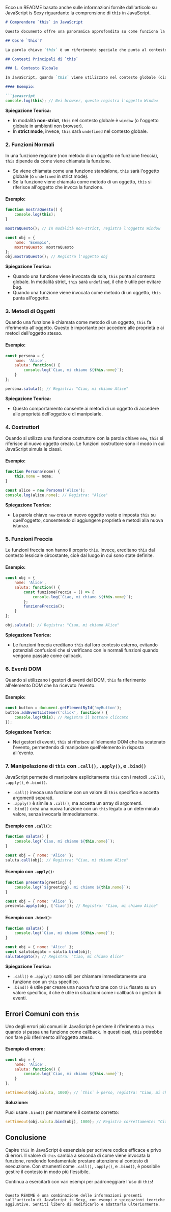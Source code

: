 Ecco un README basato anche sulle informazioni fornite dall'articolo su JavaScript is Sexy riguardante la comprensione di `this` in JavaScript.

```markdown
# Comprendere `this` in JavaScript

Questo documento offre una panoramica approfondita su come funziona la parola chiave `this` in JavaScript, raccogliendo le informazioni da più fonti, incluse le nozioni fornite da [JavaScript is Sexy](http://javascriptissexy.com/understand-javascripts-this-with-clarity-and-master-it/). Vengono analizzati diversi contesti d'uso di `this`, esempi pratici e metodi per manipolarlo.

## Cos'è `this`?

La parola chiave `this` è un riferimento speciale che punta al contesto di esecuzione della funzione corrente. In JavaScript, il valore di `this` varia a seconda di come viene invocata la funzione, il che può essere fonte di confusione. È uno degli elementi centrali della programmazione orientata agli oggetti in JavaScript.

## Contesti Principali di `this`

### 1. Contesto Globale

In JavaScript, quando `this` viene utilizzato nel contesto globale (cioè al di fuori di qualsiasi funzione), fa riferimento all'oggetto globale. Nei browser, questo oggetto è `window`.

#### Esempio:

```javascript
console.log(this); // Nei browser, questo registra l'oggetto Window
```

**Spiegazione Teorica:**
- In modalità **non-strict**, `this` nel contesto globale è `window` (o l'oggetto globale in ambienti non browser).
- In **strict mode**, invece, `this` sarà `undefined` nel contesto globale.

### 2. Funzioni Normali

In una funzione regolare (non metodo di un oggetto né funzione freccia), `this` dipende da come viene chiamata la funzione.

- Se viene chiamata come una funzione standalone, `this` sarà l'oggetto globale (o `undefined` in strict mode).
- Se la funzione viene chiamata come metodo di un oggetto, `this` si riferisce all'oggetto che invoca la funzione.

#### Esempio:

```javascript
function mostraQuesto() {
    console.log(this);
}

mostraQuesto(); // In modalità non-strict, registra l'oggetto Window

const obj = {
    nome: 'Esempio',
    mostraQuesto: mostraQuesto
};
obj.mostraQuesto(); // Registra l'oggetto obj
```

**Spiegazione Teorica:**
- Quando una funzione viene invocata da sola, `this` punta al contesto globale. In modalità strict, `this` sarà `undefined`, il che è utile per evitare bug.
- Quando una funzione viene invocata come metodo di un oggetto, `this` punta all'oggetto.

### 3. Metodi di Oggetti

Quando una funzione è chiamata come metodo di un oggetto, `this` fa riferimento all'oggetto. Questo è importante per accedere alle proprietà e ai metodi dell'oggetto stesso.

#### Esempio:

```javascript
const persona = {
    nome: 'Alice',
    saluta: function() {
        console.log(`Ciao, mi chiamo ${this.nome}`);
    }
};

persona.saluta(); // Registra: "Ciao, mi chiamo Alice"
```

**Spiegazione Teorica:**
- Questo comportamento consente ai metodi di un oggetto di accedere alle proprietà dell'oggetto e di manipolarle.

### 4. Costruttori

Quando si utilizza una funzione costruttore con la parola chiave `new`, `this` si riferisce al nuovo oggetto creato. Le funzioni costruttore sono il modo in cui JavaScript simula le classi.

#### Esempio:

```javascript
function Persona(nome) {
    this.nome = nome;
}

const alice = new Persona('Alice');
console.log(alice.nome); // Registra: "Alice"
```

**Spiegazione Teorica:**
- La parola chiave `new` crea un nuovo oggetto vuoto e imposta `this` su quell'oggetto, consentendo di aggiungere proprietà e metodi alla nuova istanza.

### 5. Funzioni Freccia

Le funzioni freccia non hanno il proprio `this`. Invece, ereditano `this` dal contesto lessicale circostante, cioè dal luogo in cui sono state definite.

#### Esempio:

```javascript
const obj = {
    nome: 'Alice',
    saluta: function() {
        const funzioneFreccia = () => {
            console.log(`Ciao, mi chiamo ${this.nome}`);
        };
        funzioneFreccia();
    }
};

obj.saluta(); // Registra: "Ciao, mi chiamo Alice"
```

**Spiegazione Teorica:**
- Le funzioni freccia ereditano `this` dal loro contesto esterno, evitando potenziali confusioni che si verificano con le normali funzioni quando vengono passate come callback.

### 6. Eventi DOM

Quando si utilizzano i gestori di eventi del DOM, `this` fa riferimento all'elemento DOM che ha ricevuto l'evento.

#### Esempio:

```javascript
const button = document.getElementById('myButton');
button.addEventListener('click', function() {
    console.log(this); // Registra il bottone cliccato
});
```

**Spiegazione Teorica:**
- Nei gestori di eventi, `this` si riferisce all'elemento DOM che ha scatenato l'evento, permettendo di manipolare quell'elemento in risposta all'evento.

### 7. Manipolazione di `this` con `.call()`, `.apply()`, e `.bind()`

JavaScript permette di manipolare esplicitamente `this` con i metodi `.call()`, `.apply()`, e `.bind()`.

- `.call()` invoca una funzione con un valore di `this` specifico e accetta argomenti separati.
- `.apply()` è simile a `.call()`, ma accetta un array di argomenti.
- `.bind()` crea una nuova funzione con un `this` legato a un determinato valore, senza invocarla immediatamente.

#### Esempio con `.call()`:

```javascript
function saluta() {
    console.log(`Ciao, mi chiamo ${this.nome}`);
}

const obj = { nome: 'Alice' };
saluta.call(obj); // Registra: "Ciao, mi chiamo Alice"
```

#### Esempio con `.apply()`:

```javascript
function presenta(greeting) {
    console.log(`${greeting}, mi chiamo ${this.nome}`);
}

const obj = { nome: 'Alice' };
presenta.apply(obj, ['Ciao']); // Registra: "Ciao, mi chiamo Alice"
```

#### Esempio con `.bind()`:

```javascript
function saluta() {
    console.log(`Ciao, mi chiamo ${this.nome}`);
}

const obj = { nome: 'Alice' };
const salutoLegato = saluta.bind(obj);
salutoLegato(); // Registra: "Ciao, mi chiamo Alice"
```

**Spiegazione Teorica:**
- `.call()` e `.apply()` sono utili per chiamare immediatamente una funzione con un `this` specifico.
- `.bind()` è utile per creare una nuova funzione con `this` fissato su un valore specifico, il che è utile in situazioni come i callback o i gestori di eventi.

## Errori Comuni con `this`

Uno degli errori più comuni in JavaScript è perdere il riferimento a `this` quando si passa una funzione come callback. In questi casi, `this` potrebbe non fare più riferimento all'oggetto atteso.

#### Esempio di errore:

```javascript
const obj = {
    nome: 'Alice',
    saluta: function() {
        console.log(`Ciao, mi chiamo ${this.nome}`);
    }
};

setTimeout(obj.saluta, 1000); // `this` è perso, registra: "Ciao, mi chiamo undefined"
```

**Soluzione:**

Puoi usare `.bind()` per mantenere il contesto corretto:

```javascript
setTimeout(obj.saluta.bind(obj), 1000); // Registra correttamente: "Ciao, mi chiamo Alice"
```

## Conclusione

Capire `this` in JavaScript è essenziale per scrivere codice efficace e privo di errori. Il valore di `this` cambia a seconda di come viene invocata la funzione, rendendo fondamentale prestare attenzione al contesto di esecuzione. Con strumenti come `.call()`, `.apply()`, e `.bind()`, è possibile gestire il contesto in modo più flessibile.

Continua a esercitarti con vari esempi per padroneggiare l'uso di `this`!
```

Questo README è una combinazione delle informazioni presenti sull'articolo di JavaScript is Sexy, con esempi e spiegazioni teoriche aggiuntive. Sentiti libero di modificarlo e adattarlo ulteriormente.